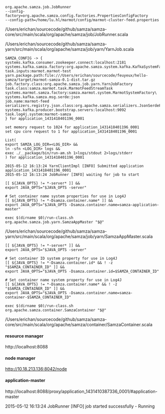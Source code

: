 ```
org.apache.samza.job.JobRunner 
--config-factory=org.apache.samza.config.factories.PropertiesConfigFactory 
--config-path=/home/lu.hl/marmot/config/marmot-cluster-feed.properties
```

/Users/erichan/sourcecode/github/samza/samza-core/src/main/scala/org/apache/samza/job/JobRunner.scala

/Users/erichan/sourcecode/github/samza/samza-yarn/src/main/scala/org/apache/samza/job/yarn/YarnJob.scala

```
SAMZA_CONFIG -> {
systems.kafka.consumer.zookeeper.connect:localhost:2181
systems.kafka.samza.factory:org.apache.samza.system.kafka.KafkaSystemFactory
task.inputs:marmot.marmot-test
yarn.package.path:file:///Users/erichan/sourcecode/feuyeux/hello-samza/target/marmot-samza-0.1-dist.tar.gz
job.factory.class:org.apache.samza.job.yarn.YarnJobFactory
task.class:samza.marmot.task.MarmotFeedStreamTask
systems.marmot.samza.factory:samza.marmot.system.MarmotSystemFactory\
systems.kafka.samza.msg.serde:json
job.name:marmot-feed
serializers.registry.json.class:org.apache.samza.serializers.JsonSerdeFactory
systems.kafka.producer.bootstrap.servers:localhost:9092
task.log4j.system:marmot-samza
} for application_1431418401196_0001

set memory request to 1024 for application_1431418401196_0001
set cpu core request to 1 for application_1431418401196_0001

List(
export SAMZA_LOG_DIR=<LOG_DIR> && 
ln -sfn <LOG_DIR> logs && 
exec ./__package/bin/run-am.sh 1>logs/stdout 2>logs/stderr
) for application_1431418401196_0001

2015-05-12 16:13:24 YarnClientImpl [INFO] Submitted application application_1431418401196_0001
2015-05-12 16:13:24 JobRunner [INFO] waiting for job to start
```

```
[[ ${JAVA_OPTS} != *-server* ]] && 
export JAVA_OPTS="$JAVA_OPTS -server"

# Set container name system properties for use in Log4J
[[ ${JAVA_OPTS} != *-Dsamza.container.name* ]] && 
export JAVA_OPTS="$JAVA_OPTS -Dsamza.container.name=samza-application-master"

exec $(dirname $0)/run-class.sh org.apache.samza.job.yarn.SamzaAppMaster "$@"
```

/Users/erichan/sourcecode/github/samza/samza-yarn/src/main/scala/org/apache/samza/job/yarn/SamzaAppMaster.scala


```
[[ ${JAVA_OPTS} != *-server* ]] && 
export JAVA_OPTS="$JAVA_OPTS -server"

# Set container ID system property for use in Log4J
[[ ${JAVA_OPTS} != *-Dsamza.container.id* && ! -z "$SAMZA_CONTAINER_ID" ]] && 
export JAVA_OPTS="$JAVA_OPTS -Dsamza.container.id=$SAMZA_CONTAINER_ID"

# Set container name system property for use in Log4J
[[ ${JAVA_OPTS} != *-Dsamza.container.name* && ! -z "$SAMZA_CONTAINER_ID" ]] && 
export JAVA_OPTS="$JAVA_OPTS -Dsamza.container.name=samza-container-$SAMZA_CONTAINER_ID"

exec $(dirname $0)/run-class.sh org.apache.samza.container.SamzaContainer "$@"
```

/Users/erichan/sourcecode/github/samza/samza-core/src/main/scala/org/apache/samza/container/SamzaContainer.scala

#### resource manager
http://localhost:8088

#### node manager
http://10.18.213.136:8042/node

#### application-master
http://localhost:8088/proxy/application_1431410387336_0001/#application-master


2015-05-12 16:13:24 JobRunner [INFO] job started successfully - Running
